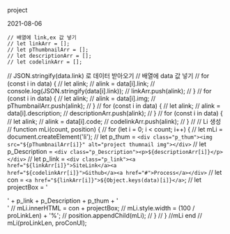 project 

2021-08-06


    // 배열에 link,ex 값 넣기 
    // let linkArr = [];
    // let pThumbnailArr = [];
    // let descriptionArr = [];
    // let codelinkArr = [];


// JSON.stringify(data.link) 로 데이터 받아오기 
    // 배열에 data 값 넣기
    // for (const i in data) {
    //   let alink;
    //   alink = data[i].link;
    //   console.log(JSON.stringify(data[i].link));
    //   linkArr.push(alink);
    // }
    // for (const i in data) {
    //   let alink;
    //   alink = data[i].img;
    //   pThumbnailArr.push(alink);
    // }
    // for (const i in data) {
    //   let alink;
    //   alink = data[i].description;
    //   descriptionArr.push(alink);
    // }
    // for (const i in data) {
    //   let alink;
    //   alink = data[i].code;
    //   codelinkArr.push(alink);
    // }
    // // Li 생성
    // function mLi(count, position) {
    //   for (let i = 0; i < count; i++) {
    //     let mLi = document.createElement('li');
    //     let p_thum = `<div class="p_thum"><img src="${pThumbnailArr[i]}" alt="project thumnail img"></div>`
    //     let p_Description = `<div class="p_Description"><p>${descriptionArr[i]}</p></div>`
    //     let p_link = `<div class="p_link"><a href="${linkArr[i]}">SiteLink</a><a href="${codelinkArr[i]}">Github</a><a href="#">Process</a></div>`
    //     let con = `<a href="${linkArr[i]}">${Object.keys(data)[i]}</a>`;
    //     let projectBox = '<div class="project_box">' + p_link + p_Description + p_thum + '</div>'
    //     mLi.innerHTML = con + projectBox;
    //     mLi.style.width = (100 / proLinkLen) + '%';
    //     position.appendChild(mLi);
    //   }
    // } //mLi end
    // mLi(proLinkLen, proConUl);

